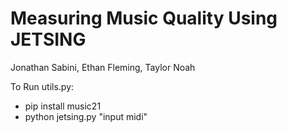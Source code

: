 # Measuring Music Quality Using JETSING

Jonathan Sabini, Ethan Fleming, Taylor Noah

To Run utils.py:
 - pip install music21
 - python jetsing.py "input midi"